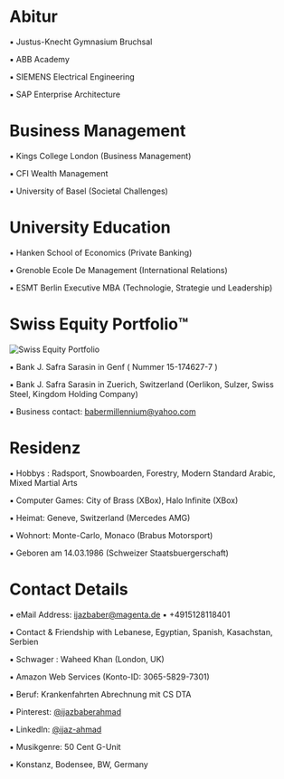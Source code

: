 # Abitur

▪︎ Justus-Knecht Gymnasium Bruchsal

▪︎ ABB Academy

▪︎ SIEMENS Electrical Engineering

▪︎ SAP Enterprise Architecture

# Business Management

▪︎ Kings College London (Business Management)

▪︎ CFI Wealth Management

▪︎ University of Basel (Societal Challenges)

# University Education 

▪︎ Hanken School of Economics (Private Banking)

▪︎ Grenoble Ecole De Management (International Relations)

▪︎ ESMT Berlin Executive MBA (Technologie, Strategie und Leadership)

# Swiss Equity Portfolio™️





 
![Swiss Equity Portfolio](https://user-images.githubusercontent.com/95079463/163727001-ec82ed9d-01c8-483a-9ea6-583deac8b27b.png)

▪︎ Bank J. Safra Sarasin in Genf ( Nummer 15-174627-7  ) 

▪︎ Bank J. Safra Sarasin in Zuerich, Switzerland (Oerlikon, Sulzer, Swiss Steel, Kingdom Holding Company)

▪︎ Business contact: babermillennium@yahoo.com

# Residenz 

▪︎ Hobbys : Radsport, Snowboarden, Forestry, Modern Standard Arabic, Mixed Martial Arts

▪︎ Computer Games: City of Brass (XBox), Halo Infinite (XBox)

▪︎ Heimat: Geneve, Switzerland (Mercedes AMG)

▪︎ Wohnort: Monte-Carlo, Monaco (Brabus Motorsport)

▪︎ Geboren am 14.03.1986  (Schweizer Staatsbuergerschaft)


# Contact Details 

▪︎ eMail Address: ijazbaber@magenta.de ▪︎ +4915128118401 

▪︎ Contact & Friendship with Lebanese, Egyptian, Spanish, Kasachstan, Serbien

▪︎ Schwager : Waheed Khan (London, UK)

▪︎ Amazon Web Services (Konto-ID: 3065-5829-7301)

▪︎ Beruf: Krankenfahrten Abrechnung mit CS DTA 

▪︎ Pinterest: [@ijazbaberahmad](https://www.pinterest.de/ijazbaberahmad/)

▪︎ LinkedIn: [@ijaz-ahmad](https://www.linkedin.com/in/ijaz-ahmad-69677b13a/)

▪︎ Musikgenre: 50 Cent G-Unit

▪︎ Konstanz, Bodensee, BW, Germany
